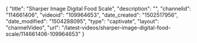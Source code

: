 {
    "title": "Sharper Image Digital Food Scale",
    "description": "",
    "channelid": "114661406",
    "videoid": "109964653",
    "date_created": "1502517956",
    "date_modified": "1504288095",
    "type": "captivate",
    "layout": "channelVideo",
    "url": "\/latest-videos\/sharper-image-digital-food-scale\/114661406-109964653"
}